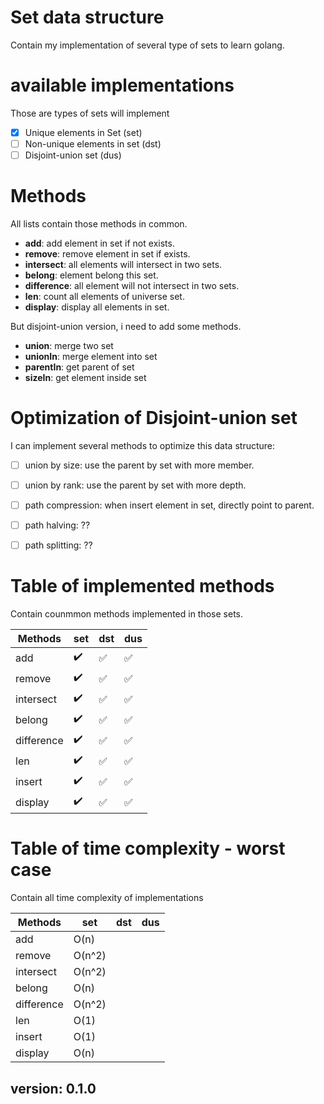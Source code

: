 # Set data structure
Contain my implementation of several type of sets to learn golang.

# available implementations 
Those are types of sets will implement
- [X] Unique elements in Set (set)
- [ ] Non-unique elements in set (dst)
- [ ] Disjoint-union set (dus)

# Methods
All lists contain those methods in common.

- **add**: add element in set if not exists.
- **remove**: remove element in set if exists.
- **intersect**: all elements will intersect in two sets.
- **belong**: element belong this set.
- **difference**: all element will not intersect in two sets.
- **len**: count all elements of universe set.
- **display**: display all elements in set.

But disjoint-union version, i need to add some methods.

- **union**: merge two set
- **unionIn**: merge element into set
- **parentIn**: get parent of set
- **sizeIn**: get element inside set

# Optimization of Disjoint-union set
I can implement several methods to optimize this data structure:

- [ ] union by size: use the parent by set with more member.
- [ ] union by rank: use the parent by set with more depth.
- [ ] path compression: when insert element in set, directly point to parent.
- [ ] path halving: ??
- [ ] path splitting: ?? 


# Table of implemented methods
Contain counmmon methods implemented in those sets.

| Methods | set | dst | dus |
| ---- | ---- | ---- | ---- |
| add | :heavy_check_mark: | :white_check_mark: | :white_check_mark: |
| remove | :heavy_check_mark: | :white_check_mark: | :white_check_mark: |
| intersect | :heavy_check_mark: | :white_check_mark: | :white_check_mark: |
| belong | :heavy_check_mark: | :white_check_mark: | :white_check_mark: |
| difference | :heavy_check_mark: | :white_check_mark: | :white_check_mark: |
| len| :heavy_check_mark: | :white_check_mark: | :white_check_mark: |
| insert | :heavy_check_mark: | :white_check_mark: | :white_check_mark: |
| display | :heavy_check_mark: | :white_check_mark: | :white_check_mark: |

# Table of time complexity - worst case
Contain all time complexity of implementations

| Methods | set | dst | dus |
| ---- | ---- | ---- | ---- |
| add        | O(n)  |  |  |
| remove     | O(n^2) |  |  |
| intersect  | O(n^2) |  |  |
| belong     | O(n) |  |  |
| difference | O(n^2) |  |  |
| len        | O(1) |  |  |
| insert     | O(1) |  |  |
| display    | O(n) |  |  |

## version: 0.1.0
